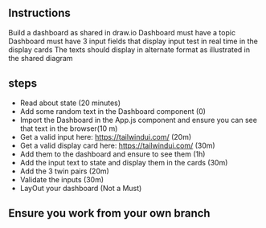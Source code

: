 ## Instructions

Build a dashboard as shared in draw.io
Dashboard must have a topic
Dashboard must have 3 input fields that display input test in real time in the display cards
The texts should display in alternate format  as illustrated in the shared diagram


## steps
+ Read about state (20 minutes)
+ Add some random text in the Dashboard component (0)
+ Import the Dashboard in the App.js component and ensure you can see that text in the browser(10 m)
+ Get a valid input here: https://tailwindui.com/ (20m)
+ Get a valid display card here: https://tailwindui.com/ (30m)
+ Add them to the dashboard and ensure to see them (1h)
+ Add the input text to state and display them in the cards (30m)
+ Add the 3 twin pairs (20m)
+ Validate the inputs (30m)
+ LayOut your dashboard (Not a Must)

## Ensure you work from your own branch